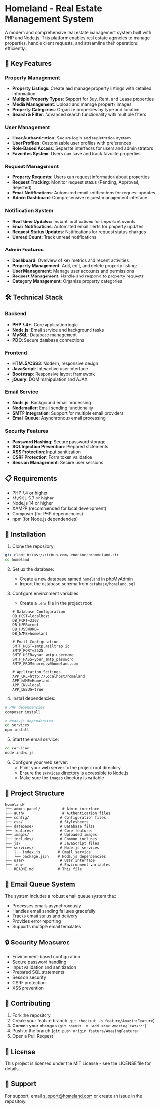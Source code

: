 # Homeland - Real Estate Management System

A modern and comprehensive real estate management system built with PHP and Node.js. This platform enables real estate agencies to manage properties, handle client requests, and streamline their operations efficiently.

## 🌟 Key Features

### Property Management
- **Property Listings**: Create and manage property listings with detailed information
- **Multiple Property Types**: Support for Buy, Rent, and Lease properties
- **Media Management**: Upload and manage property images
- **Property Categories**: Organize properties by type and location
- **Search & Filter**: Advanced search functionality with multiple filters

### User Management
- **User Authentication**: Secure login and registration system
- **User Profiles**: Customizable user profiles with preferences
- **Role-Based Access**: Separate interfaces for users and administrators
- **Favorites System**: Users can save and track favorite properties

### Request Management
- **Property Requests**: Users can request information about properties
- **Request Tracking**: Monitor request status (Pending, Approved, Rejected)
- **Email Notifications**: Automated email notifications for request updates
- **Admin Dashboard**: Comprehensive request management interface

### Notification System
- **Real-time Updates**: Instant notifications for important events
- **Email Notifications**: Automated email alerts for property updates
- **Request Status Updates**: Notifications for request status changes
- **Unread Count**: Track unread notifications

### Admin Features
- **Dashboard**: Overview of key metrics and recent activities
- **Property Management**: Add, edit, and delete property listings
- **User Management**: Manage user accounts and permissions
- **Request Management**: Handle and respond to property requests
- **Category Management**: Organize property categories

## 🛠 Technical Stack

### Backend
- **PHP 7.4+**: Core application logic
- **Node.js**: Email service and background tasks
- **MySQL**: Database management
- **PDO**: Secure database connections

### Frontend
- **HTML5/CSS3**: Modern, responsive design
- **JavaScript**: Interactive user interface
- **Bootstrap**: Responsive layout framework
- **jQuery**: DOM manipulation and AJAX

### Email Service
- **Node.js**: Background email processing
- **Nodemailer**: Email sending functionality
- **SMTP Integration**: Support for multiple email providers
- **Email Queue**: Asynchronous email processing

### Security Features
- **Password Hashing**: Secure password storage
- **SQL Injection Prevention**: Prepared statements
- **XSS Protection**: Input sanitization
- **CSRF Protection**: Form token validation
- **Session Management**: Secure user sessions

## 📋 Requirements

- PHP 7.4 or higher
- MySQL 5.7 or higher
- Node.js 14 or higher
- XAMPP (recommended for local development)
- Composer (for PHP dependencies)
- npm (for Node.js dependencies)

## 🚀 Installation

1. Clone the repository:
```bash
git clone https://github.com/Lenonkoech/homeland.git
cd homeland
```

2. Set up the database:
   - Create a new database named `homeland` in phpMyAdmin
   - Import the database schema from `database/homeland.sql`

3. Configure environment variables:
   - Create a `.env` file in the project root:
   ```env
   # Database Configuration
   DB_HOST=localhost
   DB_PORT=3307
   DB_USER=root
   DB_PASSWORD=
   DB_NAME=homeland

   # Email Configuration
   SMTP_HOST=smtp.mailtrap.io
   SMTP_PORT=2525
   SMTP_USER=your_smtp_username
   SMTP_PASS=your_smtp_password
   SMTP_FROM=noreply@homeland.com

   # Application Settings
   APP_URL=http://localhost/homeland
   APP_NAME=Homeland
   APP_ENV=local
   APP_DEBUG=true
   ```

4. Install dependencies:
```bash
# PHP dependencies
composer install

# Node.js dependencies
cd services
npm install
```

5. Start the email service:
```bash
cd services
node index.js
```

6. Configure your web server:
   - Point your web server to the project root directory
   - Ensure the `services` directory is accessible to Node.js
   - Make sure the `images` directory is writable

## 📁 Project Structure

```
homeland/
├── admin-panel/          # Admin interface
├── auth/                 # Authentication files
├── config/              # Configuration files
├── css/                 # Stylesheets
├── database/            # Database files
├── features/            # Core features
├── images/              # Uploaded images
├── includes/            # Common includes
├── js/                  # JavaScript files
├── services/            # Node.js services
│   ├── index.js        # Email service
│   └── package.json    # Node.js dependencies
├── user/                # User interface
├── .env                 # Environment variables
└── README.md           # This file
```

## 🔄 Email Queue System

The system includes a robust email queue system that:
- Processes emails asynchronously
- Handles email sending failures gracefully
- Tracks email status and delivery
- Provides error reporting
- Supports multiple email templates

## 🔒 Security Measures

- Environment-based configuration
- Secure password handling
- Input validation and sanitization
- Prepared SQL statements
- Session security
- CSRF protection
- XSS prevention

## 🤝 Contributing

1. Fork the repository
2. Create your feature branch (`git checkout -b feature/AmazingFeature`)
3. Commit your changes (`git commit -m 'Add some AmazingFeature'`)
4. Push to the branch (`git push origin feature/AmazingFeature`)
5. Open a Pull Request

## 📝 License

This project is licensed under the MIT License - see the LICENSE file for details.

## 📧 Support

For support, email support@homeland.com or create an issue in the repository.
